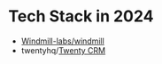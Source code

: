 # Tech Stack in 2024

- [Windmill-labs/windmill](https://github.com/windmill-labs/windmill)
- twentyhq/[Twenty CRM](https://github.com/twentyhq/twenty)
